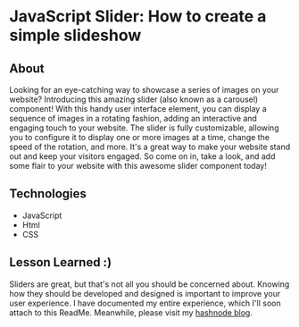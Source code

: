 # JavaScript Slider: How to create a simple slideshow

## About
Looking for an eye-catching way to showcase a series of images on your website? Introducing this amazing slider (also known as a carousel) component! With this handy user interface element, you can display a sequence of images in a rotating fashion, adding an interactive and engaging touch to your website. The slider is fully customizable, allowing you to configure it to display one or more images at a time, change the speed of the rotation, and more. It's a great way to make your website stand out and keep your visitors engaged. So come on in, take a look, and add some flair to your website with this awesome slider component today!
## Technologies
- JavaScript
- Html
- CSS

##  Lesson Learned :)
Sliders are great, but that's not all you should be concerned about. Knowing how they should be developed and designed is important to improve your user experience. I have documented my entire experience, which I'll soon attach to this ReadMe. Meanwhile, please visit my [hashnode blog](https://forjessicasake.hashnode.dev/).
